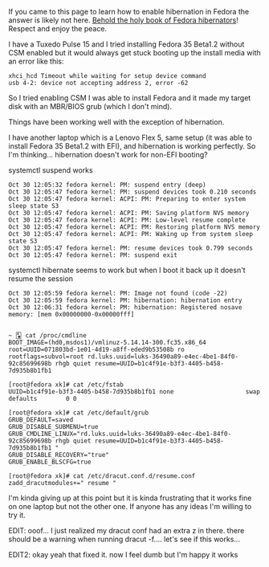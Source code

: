 If you came to this page to learn how to enable hibernation in Fedora the answer is likely not here. [Behold the holy book of Fedora hibernators](https://www.ctrl.blog/entry/fedora-hibernate.html)! Respect and enjoy the peace.


I have a Tuxedo Pulse 15 and I tried installing Fedora 35 Beta1.2 without CSM enabled but it would always get stuck booting up the install media with an error like this:

    xhci_hcd Timeout while waiting for setup device command
    usb 4-2: device not accepting address 2, error -62

So I tried enabling CSM I was able to install Fedora and it made my target disk with an MBR/BIOS grub (which I don't mind). 

Things have been working well with the exception of hibernation. 

I have another laptop which is a Lenovo Flex 5, same setup (it was able to install Fedora 35 Beta1.2 with EFI), and hibernation is working perfectly. So I'm thinking... hibernation doesn't work for non-EFI booting?

systemctl suspend works

    Oct 30 12:05:32 fedora kernel: PM: suspend entry (deep)
    Oct 30 12:05:47 fedora kernel: PM: suspend devices took 0.210 seconds
    Oct 30 12:05:47 fedora kernel: ACPI: PM: Preparing to enter system sleep state S3
    Oct 30 12:05:47 fedora kernel: ACPI: PM: Saving platform NVS memory
    Oct 30 12:05:47 fedora kernel: ACPI: PM: Low-level resume complete
    Oct 30 12:05:47 fedora kernel: ACPI: PM: Restoring platform NVS memory
    Oct 30 12:05:47 fedora kernel: ACPI: PM: Waking up from system sleep state S3
    Oct 30 12:05:47 fedora kernel: PM: resume devices took 0.799 seconds
    Oct 30 12:05:47 fedora kernel: PM: suspend exit

systemctl hibernate seems to work but when I boot it back up it doesn't resume the session

    Oct 30 12:05:59 fedora kernel: PM: Image not found (code -22)
    Oct 30 12:05:59 fedora kernel: PM: hibernation: hibernation entry
    Oct 30 12:06:31 fedora kernel: PM: hibernation: Registered nosave memory: [mem 0x00000000-0x00000fff]


    ~ 🃄 cat /proc/cmdline
    BOOT_IMAGE=(hd0,msdos1)/vmlinuz-5.14.14-300.fc35.x86_64 root=UUID=071803bd-1e01-4d19-a8ff-eded9b53508b ro rootflags=subvol=root rd.luks.uuid=luks-36490a89-e4ec-4be1-84f0-92c85699698b rhgb quiet resume=UUID=b1c4f91e-b3f3-4405-b458-7d935b8b1fb1

    [root@fedora xk]# cat /etc/fstab 
    UUID=b1c4f91e-b3f3-4405-b458-7d935b8b1fb1 none                    swap    defaults        0 0

    [root@fedora xk]# cat /etc/default/grub 
    GRUB_DEFAULT=saved
    GRUB_DISABLE_SUBMENU=true
    GRUB_CMDLINE_LINUX="rd.luks.uuid=luks-36490a89-e4ec-4be1-84f0-92c85699698b rhgb quiet resume=UUID=b1c4f91e-b3f3-4405-b458-7d935b8b1fb1 "
    GRUB_DISABLE_RECOVERY="true"
    GRUB_ENABLE_BLSCFG=true

    [root@fedora xk]# cat /etc/dracut.conf.d/resume.conf 
    zadd_dracutmodules+=" resume "



I'm kinda giving up at this point but it is kinda frustrating that it works fine on one laptop but not the other one. If anyone has any ideas I'm willing to try it.

EDIT: ooof... I just realized my dracut conf had an extra z in there. there should be a warning when running dracut -f.... let's see if this works...

EDIT2: okay yeah that fixed it. now I feel dumb but I'm happy it works
